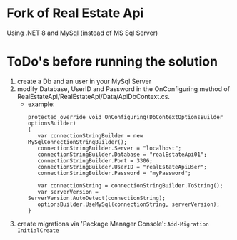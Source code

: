 # Fork of Real Estate Api
 Using .NET 8 and MySql (instead of MS Sql Server)

# ToDo's before running the solution
 1. create a Db and an user in your MySql Server
 2. modify Database, UserID and Password in the OnConfiguring method of RealEstateApi/RealEstateApi/Data/ApiDbContext.cs. 
    - example:
         ```
        protected override void OnConfiguring(DbContextOptionsBuilder optionsBuilder)
        {
            var connectionStringBuilder = new MySqlConnectionStringBuilder();
            connectionStringBuilder.Server = "localhost";
            connectionStringBuilder.Database = "realEstateApi01";
            connectionStringBuilder.Port = 3306;
            connectionStringBuilder.UserID = "realEstateApiUser";
            connectionStringBuilder.Password = "myPassword";

            var connectionString = connectionStringBuilder.ToString();
            var serverVersion = ServerVersion.AutoDetect(connectionString);
            optionsBuilder.UseMySql(connectionString, serverVersion);
        }
        ```
3. create migrations via 'Package Manager Console': `Add-Migration InitialCreate`
